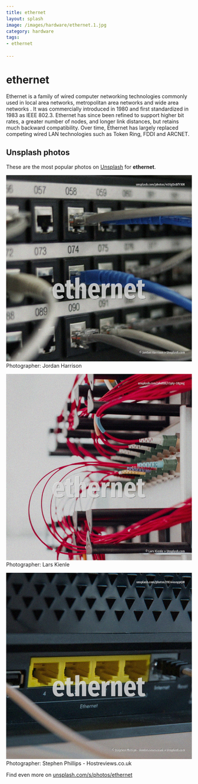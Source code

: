 ```yaml
---
title: ethernet
layout: splash
image: /images/hardware/ethernet.1.jpg
category: hardware
tags:
- ethernet

---
```

# ethernet

Ethernet  is a family of wired computer networking technologies commonly used in local area  networks, metropolitan area networks  and wide area networks .  It was commercially introduced in 1980 and first standardized in 1983 as IEEE 802.3. Ethernet has since been refined to support higher bit rates, a greater number of nodes, and longer  link distances, but retains much backward compatibility. Over time, Ethernet has largely replaced competing wired LAN technologies such as Token Ring, FDDI  and ARCNET.  

 
## Unsplash photos
These are the most popular photos on [Unsplash](https://unsplash.com) for **ethernet**.
 
![ethernet](/images/hardware/ethernet.1.jpg)
Photographer:  Jordan Harrison
 
![ethernet](/images/hardware/ethernet.2.jpg)
Photographer:  Lars Kienle
 
![ethernet](/images/hardware/ethernet.3.jpg)
Photographer:  Stephen Phillips - Hostreviews.co.uk
 
Find even more on [unsplash.com/s/photos/ethernet](https://unsplash.com/s/photos/ethernet)
 
